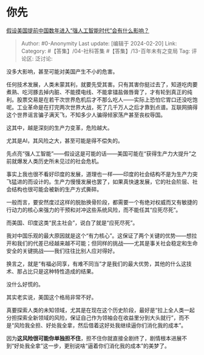 # 你先
[假设美国提前中国数年进入“强人工智能时代”会有什么影响？](https://www.zhihu.com/question/642079297/answer/3401448568)

> Author: #0-Anonymity
> Last update: [编辑于 2024-02-20]
> Link:
> Category: #【答集】/04-社科答集 #【答集】/13-百年未有之变局 
> Tag: 
> 评论区:
> 泛讨论:

没多大影响，甚至可能对美国产生不小的危害。

任何技术发展，人类未蒙其利，就要先受其害。只有其害你挺过去了，知道吃肉要煮熟、吃河豚去掉内脏、不能摸电线、不能拿镭盐做唇膏了，才有轮到真正的纯利。股票交易是在若干次世界危机后才不那么吃人——实际上恐怕它胃口还没吃饱呢。工业革命是在打完两次世界大战，死了几千万人之后才靠到点谱。互联网搞得这个世界谣言骗子满天飞，不知多少人骗得倾家荡产甚至丧权辱国。

这其中，越是深刻的生产力变革，危险越大。

尤其是AI，其风险之大，甚至可能是得不偿失的。

先点亮“强人工智能”——假设这是可能的话——美国可能在“获得生产力大提升”之前就爆发人类历史所未见过的社会危机。

事实上我也很不看好印度的发展，道理也一样——印度的社会结构不是为生产力突飞猛进的而设计的。生产力慢慢发展也罢了，如果真快速发展，它的社会阶层、社会结构也很可能会被新的生产方式撕碎。

一般而言，要安然度过这样的脱胎换骨阶段，都需要一个有绝对权威而又有敏捷的行动力的核心来强力的干预和对冲这些系统风险，而不能任其“应死尽死”。

而美国、印度这类“民主社会”，说白了就是“应死尽死”。

我对中国乐观的最大原因就是这个“有力核心”。这保证了两个关键的优势——想拉开和我们的代差已经越来越不可能；但同样的挑战——尤其是事关社会稳定和生命安全的关键挑战——我们往往比别人应对得好。

换言之，就是“有福必同享，有难不同当”才是我们的最大优势，其他的什么这技术、那占比只是这种特性造成的结果。

没什么好慌的。

其实老实说，美国这个格局非常不好。

真要探索人类的未知领域，尤其是在现在这个历史阶段，最好是“拉上全人类一起分担探索全新领域的风险，保证自己作为领袖会在收益里分到大头就行”，而不是“风险我全担、好处我全拿，然后借着这好处我继续逼你们消化我的成本”。

因为**这风险很可能你单独担不住**，担不住你就直接全剧终了，剧情根本进展不到“好处我全拿”这一步，更别说啥“逼着你们消化我的成本”的美梦了。